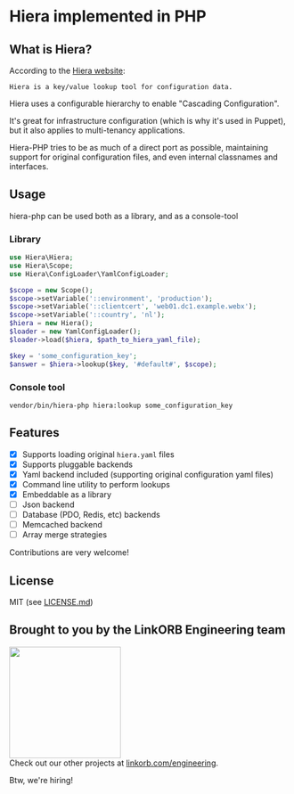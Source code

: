 Hiera implemented in PHP
======

## What is Hiera?
According to the [Hiera website](http://docs.puppetlabs.com/hiera/):

    Hiera is a key/value lookup tool for configuration data.
    
Hiera uses a configurable hierarchy to enable "Cascading Configuration".

It's great for infrastructure configuration (which is why it's used in Puppet),
but it also applies to multi-tenancy applications.

Hiera-PHP tries to be as much of a direct port as possible, maintaining
support for original configuration files, and even internal classnames and interfaces.

## Usage

hiera-php can be used both as a library, and as a console-tool

### Library

```php
use Hiera\Hiera;
use Hiera\Scope;
use Hiera\ConfigLoader\YamlConfigLoader;

$scope = new Scope();
$scope->setVariable('::environment', 'production');
$scope->setVariable('::clientcert', 'web01.dc1.example.webx');
$scope->setVariable('::country', 'nl');
$hiera = new Hiera();
$loader = new YamlConfigLoader();
$loader->load($hiera, $path_to_hiera_yaml_file);

$key = 'some_configuration_key';
$answer = $hiera->lookup($key, '#default#', $scope);
```


### Console tool

```
vendor/bin/hiera-php hiera:lookup some_configuration_key
```


## Features

* [x] Supports loading original `hiera.yaml` files
* [x] Supports pluggable backends
* [x] Yaml backend included (supporting original configuration yaml files)
* [x] Command line utility to perform lookups
* [x] Embeddable as a library
* [ ] Json backend
* [ ] Database (PDO, Redis, etc) backends
* [ ] Memcached backend
* [ ] Array merge strategies

Contributions are very welcome!

## License

MIT (see [LICENSE.md](LICENSE.md))

## Brought to you by the LinkORB Engineering team

<img src="http://www.linkorb.com/d/meta/tier1/images/linkorbengineering-logo.png" width="200px" /><br />
Check out our other projects at [linkorb.com/engineering](http://www.linkorb.com/engineering).

Btw, we're hiring!
